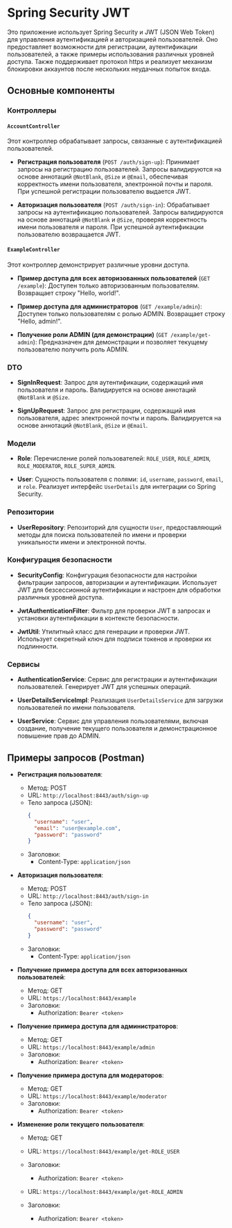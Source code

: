 # Spring Security JWT

Это приложение использует Spring Security и JWT (JSON Web Token) для управления аутентификацией и авторизацией пользователей. Оно предоставляет возможности для регистрации, аутентификации пользователей, а также примеры использования различных уровней доступа. Также поддерживает протокол https и реализует механизм блокировки аккаунтов после нескольких неудачных попыток входа.

## Основные компоненты

### Контроллеры

#### `AccountController`

Этот контроллер обрабатывает запросы, связанные с аутентификацией пользователей.

- **Регистрация пользователя** (`POST /auth/sign-up`): 
  Принимает запросы на регистрацию пользователей. Запросы валидируются на основе аннотаций `@NotBlank`, `@Size` и `@Email`, обеспечивая корректность имени пользователя, электронной почты и пароля. При успешной регистрации пользователю выдается JWT.

- **Авторизация пользователя** (`POST /auth/sign-in`):
  Обрабатывает запросы на аутентификацию пользователей. Запросы валидируются на основе аннотаций `@NotBlank` и `@Size`, проверяя корректность имени пользователя и пароля. При успешной аутентификации пользователю возвращается JWT.

#### `ExampleController`

Этот контроллер демонстрирует различные уровни доступа.

- **Пример доступа для всех авторизованных пользователей** (`GET /example`):
  Доступен только авторизованным пользователям. Возвращает строку "Hello, world!".

- **Пример доступа для администраторов** (`GET /example/admin`):
  Доступен только пользователям с ролью ADMIN. Возвращает строку "Hello, admin!".

- **Получение роли ADMIN (для демонстрации)** (`GET /example/get-admin`):
  Предназначен для демонстрации и позволяет текущему пользователю получить роль ADMIN.

### DTO

- **SignInRequest**:
  Запрос для аутентификации, содержащий имя пользователя и пароль. Валидируется на основе аннотаций `@NotBlank` и `@Size`.

- **SignUpRequest**:
  Запрос для регистрации, содержащий имя пользователя, адрес электронной почты и пароль. Валидируется на основе аннотаций `@NotBlank`, `@Size` и `@Email`.

### Модели

- **Role**: Перечисление ролей пользователей: `ROLE_USER`, `ROLE_ADMIN`, `ROLE_MODERATOR`, `ROLE_SUPER_ADMIN`.

- **User**: Сущность пользователя с полями: `id`, `username`, `password`, `email`, и `role`. Реализует интерфейс `UserDetails` для интеграции со Spring Security.

### Репозитории

- **UserRepository**: Репозиторий для сущности `User`, предоставляющий методы для поиска пользователей по имени и проверки уникальности имени и электронной почты.

### Конфигурация безопасности

- **SecurityConfig**: Конфигурация безопасности для настройки фильтрации запросов, авторизации и аутентификации. Использует JWT для безсессионной аутентификации и настроен для обработки различных уровней доступа.

- **JwtAuthenticationFilter**: Фильтр для проверки JWT в запросах и установки аутентификации в контексте безопасности.

- **JwtUtil**: Утилитный класс для генерации и проверки JWT. Использует секретный ключ для подписи токенов и проверки их подлинности.

### Сервисы

- **AuthenticationService**: Сервис для регистрации и аутентификации пользователей. Генерирует JWT для успешных операций.

- **UserDetailsServiceImpl**: Реализация `UserDetailsService` для загрузки пользователей по имени пользователя.

- **UserService**: Сервис для управления пользователями, включая создание, получение текущего пользователя и демонстрационное повышение прав до ADMIN.

## Примеры запросов (Postman)

- **Регистрация пользователя**:

  - Метод: POST
  - URL: `http://localhost:8443/auth/sign-up`
  - Тело запроса (JSON):
    ```json
    {
      "username": "user",
      "email": "user@example.com",
      "password": "password"
    }
    ```
  - Заголовки:
    - Content-Type: `application/json`

- **Авторизация пользователя**:

  - Метод: POST
  - URL: `http://localhost:8443/auth/sign-in`
  - Тело запроса (JSON):
    ```json
    {
      "username": "user",
      "password": "password"
    }
    ```
  - Заголовки:
    - Content-Type: `application/json`

- **Получение примера доступа для всех авторизованных пользователей**:

  - Метод: GET
  - URL: `https://localhost:8443/example`
  - Заголовки:
    - Authorization: `Bearer <token>`

- **Получение примера доступа для администраторов**:

  - Метод: GET
  - URL: `https://localhost:8443/example/admin`
  - Заголовки:
    - Authorization: `Bearer <token>`

- **Получение примера доступа для модераторов**:

  - Метод: GET
  - URL: `https://localhost:8443/example/moderator`
  - Заголовки:
    - Authorization: `Bearer <token>`

- **Изменение роли текущего пользователя**:

  - Метод: GET
  - URL: `https://localhost:8443/example/get-ROLE_USER`
  - Заголовки:
    - Authorization: `Bearer <token>`

  - URL: `https://localhost:8443/example/get-ROLE_ADMIN`
  - Заголовки:
    - Authorization: `Bearer <token>`

